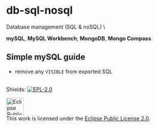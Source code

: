 # db-sql-nosql
Database management (SQL &amp; noSQL) \

**mySQL**, **MySQL Workbench**; **MongoDB**, **Mongo Compass**


## Simple mySQL guide
- remove any `VISIBLE` from exported SQL
<br><br>


Shields: [![EPL-2.0][epl2-shield]][epl2]

[epl2]: https://www.eclipse.org/legal/epl-2.0/
[epl2-shield]: https://img.shields.io/badge/License-EPL%202.0-lightgrey.svg

<a rel="license" href="https://www.eclipse.org/legal/epl-2.0/"><img alt="Eclipse Public License" height=47px style="border-width:0" src="https://www.eclipse.org/eclipse.org-common/themes/solstice/public/images/logo/eclipse-foundation-grey-orange.svg" /></a><br>This work is licensed under the <a rel="license" href="https://www.eclipse.org/legal/epl-2.0/">Eclipse Public License 2.0</a>.
